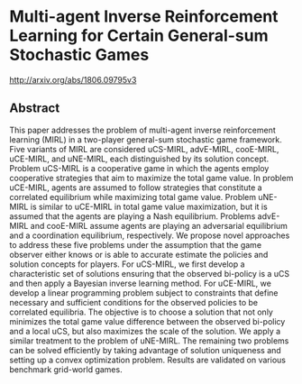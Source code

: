 # Multi-agent Inverse Reinforcement Learning for Certain General-sum Stochastic Games
http://arxiv.org/abs/1806.09795v3
## Abstract
This paper addresses the problem of multi-agent inverse reinforcement learning (MIRL) in a two-player general-sum stochastic game framework. Five variants of MIRL are considered uCS-MIRL, advE-MIRL, cooE-MIRL, uCE-MIRL, and uNE-MIRL, each distinguished by its solution concept. Problem uCS-MIRL is a cooperative game in which the agents employ cooperative strategies that aim to maximize the total game value. In problem uCE-MIRL, agents are assumed to follow strategies that constitute a correlated equilibrium while maximizing total game value. Problem uNE-MIRL is similar to uCE-MIRL in total game value maximization, but it is assumed that the agents are playing a Nash equilibrium. Problems advE-MIRL and cooE-MIRL assume agents are playing an adversarial equilibrium and a coordination equilibrium, respectively. We propose novel approaches to address these five problems under the assumption that the game observer either knows or is able to accurate estimate the policies and solution concepts for players. For uCS-MIRL, we first develop a characteristic set of solutions ensuring that the observed bi-policy is a uCS and then apply a Bayesian inverse learning method. For uCE-MIRL, we develop a linear programming problem subject to constraints that define necessary and sufficient conditions for the observed policies to be correlated equilibria. The objective is to choose a solution that not only minimizes the total game value difference between the observed bi-policy and a local uCS, but also maximizes the scale of the solution. We apply a similar treatment to the problem of uNE-MIRL. The remaining two problems can be solved efficiently by taking advantage of solution uniqueness and setting up a convex optimization problem. Results are validated on various benchmark grid-world games.